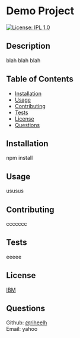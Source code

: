 
# Demo Project

[![License: IPL 1.0](https://img.shields.io/badge/License-IPL%201.0-blue.svg)](https://opensource.org/licenses/IPL-1.0)


## Description  
blah blah blah

## Table of Contents

- [Installation](#Installation)<br>
- [Usage](#Usage)<br>
- [Contributing](#Contributing)<br>
- [Tests](#Tests)<br>
- [License](#License)<br>
- [Questions](#Questions)


## Installation  
npm install



## Usage  
ususus



## Contributing
ccccccc



## Tests
eeeee



## License

[IBM](https://opensource.org/licenses/IPL-1.0)




## Questions
Github: [@riheelh](www.github.com/riheelh) <br>
Email: yahoo

